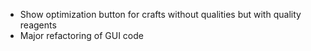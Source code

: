 - Show optimization button for crafts without qualities but with quality reagents
- Major refactoring of GUI code
